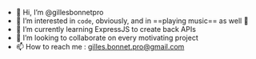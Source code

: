 - 👋 Hi, I’m @gillesbonnetpro
- 👀 I’m interested in `code`, obviously, and in ==playing music== as well :guitar:
- 🌱 I’m currently learning ExpressJS to create back APIs
- 💞️ I’m looking to collaborate on every motivating project
- 📫 How to reach me : gilles.bonnet.pro@gmail.com

<!---
gillesbonnetpro/gillesbonnetpro is a ✨ special ✨ repository because its `README.md` (this file) appears on your GitHub profile.
You can click the Preview link to take a look at your changes.
--->

